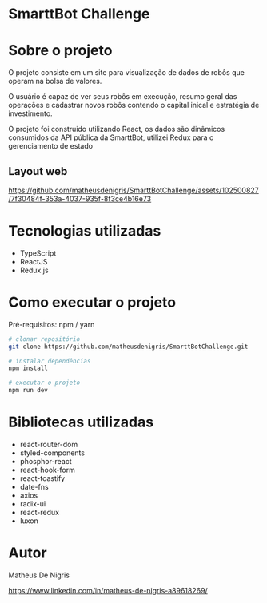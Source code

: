 # SmarttBot Challenge

# Sobre o projeto

O projeto consiste em um site para visualização de dados de robôs que operam na bolsa de valores.

O usuário é capaz de ver seus robôs em execução, resumo geral das operações e cadastrar novos robôs contendo o capital inical e estratégia de investimento.

O projeto foi construido utilizando React, os dados são dinâmicos consumidos da API pública da SmarttBot, utilizei Redux para o gerenciamento de estado

## Layout web

https://github.com/matheusdenigris/SmarttBotChallenge/assets/102500827/7f30484f-353a-4037-935f-8f3ce4b16e73

# Tecnologias utilizadas

- TypeScript
- ReactJS
- Redux.js

# Como executar o projeto

Pré-requisitos: npm / yarn

```bash
# clonar repositório
git clone https://github.com/matheusdenigris/SmarttBotChallenge.git

# instalar dependências
npm install

# executar o projeto
npm run dev
```

# Bibliotecas utilizadas
- react-router-dom
- styled-components
- phosphor-react
- react-hook-form
- react-toastify
- date-fns
- axios
- radix-ui
- react-redux
- luxon

# Autor

Matheus De Nigris

https://www.linkedin.com/in/matheus-de-nigris-a89618269/
